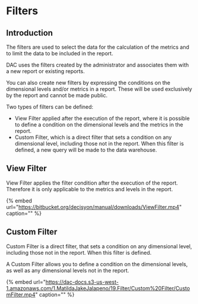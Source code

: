 # Filters

## Introduction

The filters are used to select the data for the calculation of the metrics and to limit the data to be included in the report.

DAC uses the filters created by the administrator and associates them with a new report or existing reports.

You can also create new filters by expressing the conditions on the dimensional levels and/or metrics in a report. These will be used exclusively by the report and cannot be made public.

Two types of filters can be defined:

* View Filter applied after the execution of the report, where it is possible to define a condition on the dimensional levels and the metrics in the report.
* Custom Filter, which is a direct filter that sets a condition on any dimensional level, including those not in the report. When this filter is defined, a new query will be made to the data warehouse.

## View Filter

View Filter applies the filter condition after the execution of the report. Therefore it is only applicable to the metrics and levels in the report.

{% embed url="https://bitbucket.org/decisyon/manual/downloads/ViewFilter.mp4" caption="" %}

## Custom Filter

Custom Filter is a direct filter, that sets a condition on any dimensional level, including those not in the report. When this filter is defined.

A Custom Filter allows you to define a condition on the dimensional levels, as well as any dimensional levels not in the report. 

{% embed url="https://dac-docs.s3-us-west-1.amazonaws.com/1.MatildaJakeJalapeno/19.Filter/Custom%20Filter/CustomFilter.mp4" caption="" %}

